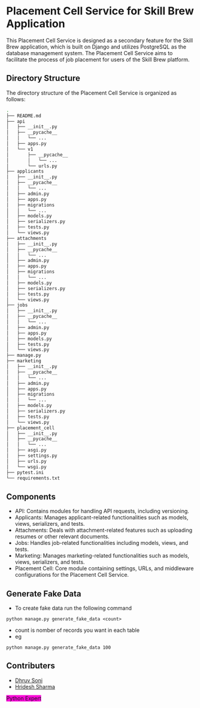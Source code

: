 # Placement Cell Service for Skill Brew Application
This Placement Cell Service is designed as a secondary feature for the Skill Brew application, which is built on Django and utilizes PostgreSQL as the database management system. The Placement Cell Service aims to facilitate the process of job placement for users of the Skill Brew platform.

## Directory Structure
The directory structure of the Placement Cell Service is organized as follows:
```bash
.
├── README.md
├── api
│   ├── __init__.py
│   ├── __pycache__
│   │   └── ...
│   ├── apps.py
│   └── v1
│       ├── __pycache__
│       │   └── ...
│       └── urls.py
├── applicants
│   ├── __init__.py
│   ├── __pycache__
│   │   └── ...
│   ├── admin.py
│   ├── apps.py
│   ├── migrations
│   │   └── ...
│   ├── models.py
│   ├── serializers.py
│   ├── tests.py
│   └── views.py
├── attachments
│   ├── __init__.py
│   ├── __pycache__
│   │   └── ...
│   ├── admin.py
│   ├── apps.py
│   ├── migrations
│   │   └── ...
│   ├── models.py
│   ├── serializers.py
│   ├── tests.py
│   └── views.py
├── jobs
│   ├── __init__.py
│   ├── __pycache__
│   │   └── ...
│   ├── admin.py
│   ├── apps.py
│   ├── models.py
│   ├── tests.py
│   └── views.py
├── manage.py
├── marketing
│   ├── __init__.py
│   ├── __pycache__
│   │   └── ...
│   ├── admin.py
│   ├── apps.py
│   ├── migrations
│   │   └── ...
│   ├── models.py
│   ├── serializers.py
│   ├── tests.py
│   └── views.py
├── placement_cell
│   ├── __init__.py
│   ├── __pycache__
│   │   └── ...
│   ├── asgi.py
│   ├── settings.py
│   ├── urls.py
│   └── wsgi.py
├── pytest.ini
└── requirements.txt
``` 

## Components
- API: Contains modules for handling API requests, including versioning.
- Applicants: Manages applicant-related functionalities such as models, views, serializers, and tests.
- Attachments: Deals with attachment-related features such as uploading resumes or other relevant documents.
- Jobs: Handles job-related functionalities including models, views, and tests.
- Marketing: Manages marketing-related functionalities such as models, views, serializers, and tests.
- Placement Cell: Core module containing settings, URLs, and middleware configurations for the Placement Cell Service.

## Generate Fake Data
- To create fake data run the following command
```shell
python manage.py generate_fake_data <count>
```
- count is nomber of records you want in each table
- eg 
```shell
python manage.py generate_fake_data 100
```
## Contributers

- [Dhruv Soni](https://github.com/Dhruv-net)
- [Hridesh Sharma](https://github.com/hridesh-net)

<span style='background-color: #F908D7;'>Python Expert</span>